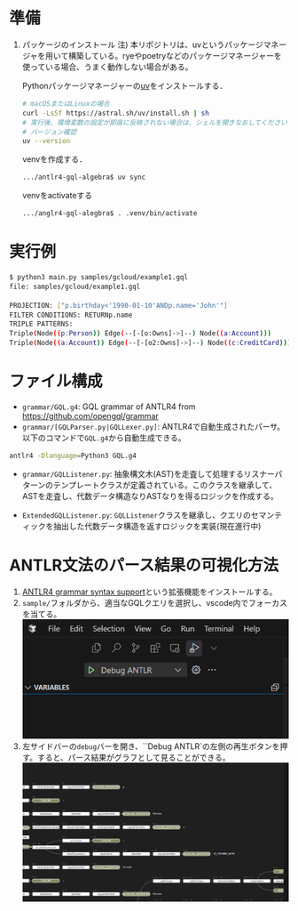 # 準備
1. パッケージのインストール
   注) 本リポジトリは、uvというパッケージマネージャを用いて構築している。ryeやpoetryなどのパッケージマネージャーを
   使っている場合、うまく動作しない場合がある。

   Pythonパッケージマネージャーの[uv](https://docs.astral.sh/uv/)をインストールする．
   ```bash
   # macOSまたはLinuxの場合
   curl -LsSf https://astral.sh/uv/install.sh | sh
   # 実行後、環境変数の設定が即座に反映されない場合は、シェルを開きなおしてください
   # バージョン確認
   uv --version
   ```

   venvを作成する．
   ```bash
   .../antlr4-gql-algebra$ uv sync
   ```

   venvをactivateする
   ```bash
   .../anglr4-gql-alegbra$ . .venv/bin/activate
   ```

# 実行例
```bash
$ python3 main.py samples/gcloud/example1.gql 
file: samples/gcloud/example1.gql

PROJECTION: ["p.birthday<'1990-01-10'ANDp.name='John'"]
FILTER CONDITIONS: RETURNp.name
TRIPLE PATTERNS:
Triple(Node((p:Person)) Edge(--[-[o:Owns]->]--) Node((a:Account)))
Triple(Node((a:Account)) Edge(--[-[o2:Owns]->]--) Node((c:CreditCard)))
```

# ファイル構成
* `grammar/GQL.g4`: GQL grammar of ANTLR4 from https://github.com/opengql/grammar
* `grammar/[GQLParser.py|GQLLexer.py]`: ANTLR4で自動生成されたパーサ。以下のコマンドで`GQL.g4`から自動生成できる。
```bash
antlr4 -Dlanguage=Python3 GQL.g4
```
* `grammar/GQLListener.py`: 抽象構文木(AST)を走査して処理するリスナーパターンのテンプレートクラスが定義されている。このクラスを継承して、ASTを走査し、代数データ構造なりASTなりを得るロジックを作成する。

* `ExtendedGQLListener.py`: `GQLListener`クラスを継承し、クエリのセマンティックを抽出した代数データ構造を返すロジックを実装(現在進行中)

# ANTLR文法のパース結果の可視化方法
1. [ANTLR4 grammar syntax support](https://marketplace.cursorapi.com/items?itemName=mike-lischke.vscode-antlr4)という拡張機能をインストールする。
1. `sample/`フォルダから、適当なGQLクエリを選択し、vscode内でフォーカスを当てる。
![Debug ANTLRボタン](fig/debug-antlr-button.png)
1. 左サイドバーの`debug`バーを開き、``Debug ANTLR`の左側の再生ボタンを押す。すると、パース結果がグラフとして見ることができる。
![可視化結果](fig/visualize-result.png)
